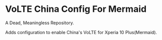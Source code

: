 # VoLTE China Config For Mermaid

A Dead, Meaningless Repository.

Adds configuration to enable China's VoLTE for Xperia 10 Plus(Mermaid).
